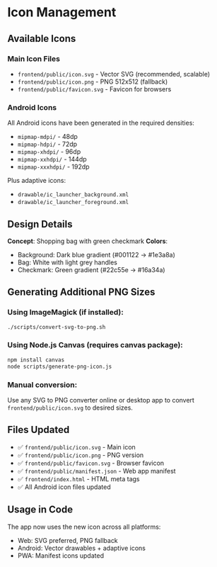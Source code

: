 # Icon Management

## Available Icons

### Main Icon Files
- `frontend/public/icon.svg` - Vector SVG (recommended, scalable)
- `frontend/public/icon.png` - PNG 512x512 (fallback)
- `frontend/public/favicon.svg` - Favicon for browsers

### Android Icons
All Android icons have been generated in the required densities:
- `mipmap-mdpi/` - 48dp
- `mipmap-hdpi/` - 72dp
- `mipmap-xhdpi/` - 96dp
- `mipmap-xxhdpi/` - 144dp
- `mipmap-xxxhdpi/` - 192dp

Plus adaptive icons:
- `drawable/ic_launcher_background.xml`
- `drawable/ic_launcher_foreground.xml`

## Design Details

**Concept**: Shopping bag with green checkmark
**Colors**:
- Background: Dark blue gradient (#001122 → #1e3a8a)
- Bag: White with light grey handles
- Checkmark: Green gradient (#22c55e → #16a34a)

## Generating Additional PNG Sizes

### Using ImageMagick (if installed):
```bash
./scripts/convert-svg-to-png.sh
```

### Using Node.js Canvas (requires canvas package):
```bash
npm install canvas
node scripts/generate-png-icon.js
```

### Manual conversion:
Use any SVG to PNG converter online or desktop app to convert `frontend/public/icon.svg` to desired sizes.

## Files Updated
- ✅ `frontend/public/icon.svg` - Main icon
- ✅ `frontend/public/icon.png` - PNG version
- ✅ `frontend/public/favicon.svg` - Browser favicon
- ✅ `frontend/public/manifest.json` - Web app manifest
- ✅ `frontend/index.html` - HTML meta tags
- ✅ All Android icon files updated

## Usage in Code
The app now uses the new icon across all platforms:
- Web: SVG preferred, PNG fallback
- Android: Vector drawables + adaptive icons
- PWA: Manifest icons updated